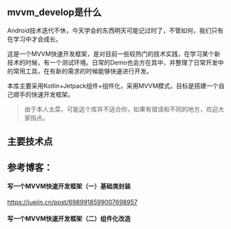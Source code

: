 
## mvvm_develop是什么

Android技术迭代不休，今天学会的东西明天可能记过时了，不管如何，我们只有在学习中才会成长。

这是一个MVVM快速开发框架，是对目前一些较热门的技术实践，在学习某个新技术的时候，有一个测试环境。日常的Demo也会方在其中，并整理了日常开发中的常用工具，在有新的需求的时候能够快速进行开发。  

本库主要采用Kotlin+Jetpack组件+组件化，采用MVVM模式，目标是搭建一个自己顺手的快速开发框架。

> 由于本人太菜，可能这个库并不适合你，如果有错误和不同的地方，欢迎大家指点。

## 主要技术点



## 参考博客：

#### 写一个MVVM快速开发框架（一）基础类封装
https://juejin.cn/post/6989918599007698957

#### 写一个MVVM快速开发框架（二）组件化改造
